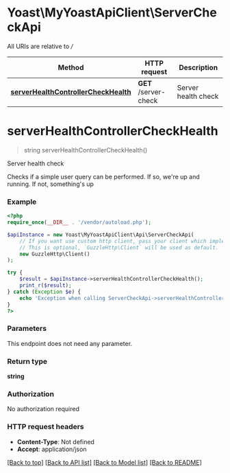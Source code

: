 # Yoast\MyYoastApiClient\ServerCheckApi

All URIs are relative to */*

Method | HTTP request | Description
------------- | ------------- | -------------
[**serverHealthControllerCheckHealth**](ServerCheckApi.md#serverhealthcontrollercheckhealth) | **GET** /server-check | Server health check

# **serverHealthControllerCheckHealth**
> string serverHealthControllerCheckHealth()

Server health check

Checks if a simple user query can be performed. If so, we're up and running. If not, something's up

### Example
```php
<?php
require_once(__DIR__ . '/vendor/autoload.php');

$apiInstance = new Yoast\MyYoastApiClient\Api\ServerCheckApi(
    // If you want use custom http client, pass your client which implements `GuzzleHttp\ClientInterface`.
    // This is optional, `GuzzleHttp\Client` will be used as default.
    new GuzzleHttp\Client()
);

try {
    $result = $apiInstance->serverHealthControllerCheckHealth();
    print_r($result);
} catch (Exception $e) {
    echo 'Exception when calling ServerCheckApi->serverHealthControllerCheckHealth: ', $e->getMessage(), PHP_EOL;
}
?>
```

### Parameters
This endpoint does not need any parameter.

### Return type

**string**

### Authorization

No authorization required

### HTTP request headers

 - **Content-Type**: Not defined
 - **Accept**: application/json

[[Back to top]](#) [[Back to API list]](../../README.md#documentation-for-api-endpoints) [[Back to Model list]](../../README.md#documentation-for-models) [[Back to README]](../../README.md)

